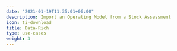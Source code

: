 ```yaml
---
date: "2021-01-19T11:35:01+06:00"
description: Import an Operating Model from a Stock Assessment
icon: ti-download
title: Data-Rich
type: use-cases
weight: 3
---
```

